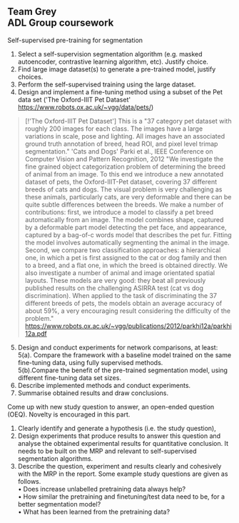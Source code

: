 Team Grey<br>
ADL Group coursework
---
Self-supervised pre-training for segmentation

1. Select a self-supervision segmentation algorithm (e.g. masked autoencoder, contrastive learning algorithm, etc). Justify choice.
2. Find large image dataset(s) to generate a pre-trained model, justify choices. 
3. Perform the self-supervised training using the large dataset. 
4. Design and implement a fine-tuning method using a subset of the Pet data set ('The Oxford-IIIT Pet Dataset' https://www.robots.ox.ac.uk/~vgg/data/pets/)
   
> [!'The Oxford-IIIT Pet Dataset']
> This is a "37 category pet dataset with roughly 200 images for each class. The images have a large variations in scale, pose and lighting. All images have an associated ground truth annotation of breed, head ROI, and pixel level trimap segmentation."
> 'Cats and Dogs' Parki et al., IEEE Conference on Computer Vision and Pattern Recognition, 2012
> "We investigate the fine grained object categorization problem of determining the breed of animal from an image. To this end we introduce a new annotated dataset
> of pets, the Oxford-IIIT-Pet dataset, covering 37 different breeds of cats and dogs. The visual problem is very challenging as these animals, particularly cats,
> are very deformable and there can be quite subtle differences between the breeds. We make a number of contributions: first, we introduce a model to classify a pet
> breed automatically from an image. The model combines shape, captured by a deformable part model detecting the pet face, and appearance, captured by a bag-of-c
> words model that describes the pet fur. Fitting the model involves automatically segmenting the animal in the image. Second, we compare two classification
> approaches: a hierarchical one, in which a pet is first assigned to the cat or dog family and then to a breed, and a flat one, in which the breed is obtained
> directly. We also investigate a number of animal and image orientated spatial layouts. These models are very good: they beat all previously published results on
> the challenging ASIRRA test (cat vs dog discrimination). When applied to the task of discriminating the 37 different breeds of pets, the models obtain an average
> accuracy of about 59%, a very encouraging result considering the difficulty of the problem."
> https://www.robots.ox.ac.uk/~vgg/publications/2012/parkhi12a/parkhi12a.pdf

5. Design and conduct experiments for network comparisons, at least:
   <br>5(a). Compare the framework with a baseline model trained on the same fine-tuning data, using fully supervised methods.
   <br>5(b).Compare the benefit of the pre-trained segmentation model, using different fine-tuning data set sizes.
6. Describe implemented methods and conduct experiments.
7. Summarise obtained results and draw conclusions.

Come up with new study question to answer, an open-ended question (OEQ). Novelty is encouraged in this part.
1. Clearly identify and generate a hypothesis (i.e. the study question),
2. Design experiments that produce results to answer this question and analyse the obtained experimental results for quantitative conclusion.
   It needs to be built on the MRP and relevant to self-supervised segmentation algorithms.
3. Describe the question, experiment and results clearly and cohesively with the MRP in the report.
Some example study questions are given as follows.
<br>• Does increase unlabelled pretraining data always help?
<br>• How similar the pretraining and finetuning/test data need to be, for a better segmentation model?
<br>• What has been learned from the pretraining data?
